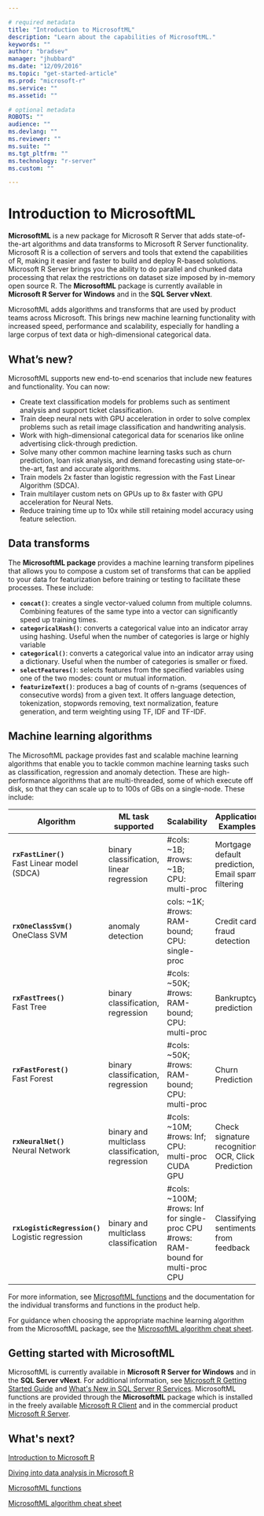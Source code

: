 ```yaml
---

# required metadata
title: "Introduction to MicrosoftML"
description: "Learn about the capabilities of MicrosoftML."
keywords: ""
author: "bradsev"
manager: "jhubbard"
ms.date: "12/09/2016"
ms.topic: "get-started-article"
ms.prod: "microsoft-r"
ms.service: ""
ms.assetid: ""

# optional metadata
ROBOTS: ""
audience: ""
ms.devlang: ""
ms.reviewer: ""
ms.suite: ""
ms.tgt_pltfrm: ""
ms.technology: "r-server"
ms.custom: ""

---
```


# Introduction to MicrosoftML

**MicrosoftML** is a new package for Microsoft R Server that adds state-of-the-art algorithms and data transforms to Microsoft R Server functionality. Microsoft R is a collection of servers and tools that extend the capabilities of R, making it easier and faster to build and deploy R-based solutions. Microsoft R Server brings you the ability to do parallel and chunked data processing that relax the restrictions on dataset size imposed by in-memory open source R. The **MicrosoftML** package is currently available in **Microsoft R Server for Windows** and in the **SQL Server vNext**.

MicrosoftML adds algorithms and transforms that are used by product teams across Microsoft. This brings new machine learning functionality with increased speed, performance and scalability, especially for handling a large corpus of text data or high-dimensional categorical data.  


## What’s new?

MicrosoftML supports new end-to-end scenarios that include new features and functionality. You can now:
-	Create text classification models for problems such as sentiment analysis and support ticket classification.
-	Train deep neural nets with GPU acceleration in order to solve complex problems such as retail image classification and handwriting analysis.
-	Work with high-dimensional categorical data for scenarios like online advertising click-through prediction.
-	Solve many other common machine learning tasks such as churn prediction, loan risk analysis, and demand forecasting using state-or-the-art, fast and accurate algorithms.
- Train models 2x faster than logistic regression with the Fast Linear Algorithm (SDCA).
- Train multilayer custom nets on GPUs up to 8x faster with GPU acceleration for Neural Nets.
- Reduce training time up to 10x while still retaining model accuracy using feature selection.


## Data transforms

The **MicrosoftML package** provides a machine learning transform pipelines that allows you to compose a custom set of transforms that can be applied to your data for featurization before training or testing to facilitate these processes. These include:

- **`concat()`**: creates a single vector-valued column from multiple columns. Combining features of the same type into a vector can significantly speed up training times.
- **`categoricalHash()`**: converts a categorical value into an indicator array using hashing. Useful when the number of categories is large or highly variable
- **`categorical()`**: converts a categorical value into an indicator array using a dictionary. Useful when the number of categories is smaller or fixed.
- **`selectFeatures()`**: selects features from the specified variables using one of the two modes: count or mutual information.
- **`featurizeText()`**: produces a bag of counts of n-grams (sequences of consecutive words) from a given text. It offers language detection, tokenization, stopwords removing, text normalization, feature generation, and term weighting using TF, IDF and TF-IDF.


## Machine learning algorithms

The MicrosoftML package provides fast and scalable machine learning algorithms that enable you to tackle common machine learning tasks such as classification, regression and anomaly detection. These are high-performance algorithms that are multi-threaded, some of which execute off disk, so that they can scale up to to 100s of GBs on a single-node. These include:

Algorithm | ML task supported | Scalability | Application Examples
--------- | ----------------- | ------------ | -----------
**`rxFastLiner()`** <br>Fast Linear model <br>(SDCA) |  binary classification, linear regression | #cols: ~1B;<br> #rows: ~1B;<br> CPU: multi-proc | Mortgage default prediction, Email spam filtering
**`rxOneClassSvm()`** <br>OneClass SVM | anomaly detection | cols: ~1K;<br> #rows: RAM-bound;<br> CPU: single-proc | Credit card fraud detection
**`rxFastTrees()`** <br>Fast Tree | binary classification, regression | #cols: ~50K;<br> #rows: RAM-bound;<br> CPU: multi-proc | Bankruptcy prediction
**`rxFastForest()`** <br>Fast Forest | binary classification, regression | #cols: ~50K;<br> #rows: RAM-bound;<br> CPU: multi-proc | Churn Prediction
**`rxNeuralNet()`** <br>Neural Network | binary and multiclass classification, regression | #cols: ~10M;<br> #rows: Inf;<br> CPU: multi-proc CUDA GPU | Check signature recognition, OCR, Click Prediction
**`rxLogisticRegression()`** <br>Logistic regression | binary and multiclass classification |#cols: ~100M; <br>#rows: Inf for single-proc CPU<br> #rows: RAM-bound for multi-proc CPU| Classifying sentiments from feedback

For more information, see [MicrosoftML functions](microsoftml/microsoftml.md) and the documentation for the individual transforms and functions in the product help.

For guidance when choosing the appropriate machine learning algorithm from the MicrosoftML package, see the [MicrosoftML algorithm cheat sheet](microsoftml-algorithm-cheat-sheet.md).

## Getting started with MicrosoftML

MicrosoftML is currently available in **Microsoft R Server for Windows** and in the **SQL Server vNext**. For additional information, see [Microsoft R Getting Started Guide](https://msdn.microsoft.com/en-us/microsoft-r/microsoft-r-getting-started) and [What's New in SQL Server R Services](https://msdn.microsoft.com/en-us/library/mt604847.aspx). MicrosoftML functions are provided through the **MicrosoftML** package which is installed in the freely available [Microsoft R Client](r-client.md) and in the commercial product [Microsoft R Server](rserver.md).


## What's next?

[Introduction to Microsoft R](microsoft-r-getting-started.md)

[Diving into data analysis in Microsoft R](data-analysis-in-microsoft-r.md)

[MicrosoftML functions](microsoftml/microsoftml.md)

[MicrosoftML algorithm cheat sheet](microsoftml-algorithm-cheat-sheet.md)
